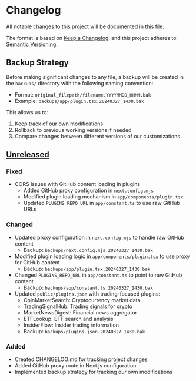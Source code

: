 # Changelog

All notable changes to this project will be documented in this file.

The format is based on [Keep a Changelog](https://keepachangelog.com/en/1.0.0/),
and this project adheres to [Semantic Versioning](https://semver.org/spec/v2.0.0.html).

## Backup Strategy
Before making significant changes to any file, a backup will be created in the `backups/` directory with the following naming convention:
- Format: `original_filepath/filename.YYYYMMDD_HHMM.bak`
- Example: `backups/app/plugin.tsx.20240327_1430.bak`

This allows us to:
1. Keep track of our own modifications
2. Rollback to previous working versions if needed
3. Compare changes between different versions of our customizations

## [Unreleased]

### Fixed
- CORS issues with GitHub content loading in plugins
  - Added GitHub proxy configuration in `next.config.mjs`
  - Modified plugin loading mechanism in `app/components/plugin.tsx`
  - Updated `PLUGINS_REPO_URL` in `app/constant.ts` to use raw GitHub URLs

### Changed
- Updated proxy configuration in `next.config.mjs` to handle raw GitHub content
  - Backup: `backups/next.config.mjs.20240327_1430.bak`
- Modified plugin loading logic in `app/components/plugin.tsx` to use proxy for GitHub content
  - Backup: `backups/app/plugin.tsx.20240327_1430.bak`
- Changed `PLUGINS_REPO_URL` in `app/constant.ts` to point to raw GitHub content
  - Backup: `backups/app/constant.ts.20240327_1430.bak`
- Updated `public/plugins.json` with trading-focused plugins:
  - CoinMarketSearch: Cryptocurrency market data
  - TradingSignalHub: Trading signals for crypto
  - MarketNewsDigest: Financial news aggregator
  - ETFLookup: ETF search and analysis
  - InsiderFlow: Insider trading information
  - Backup: `backups/plugins.json.20240327_1430.bak`

### Added
- Created CHANGELOG.md for tracking project changes
- Added GitHub proxy route in Next.js configuration
- Implemented backup strategy for tracking our own modifications

[Unreleased]: https://github.com/yourusername/trademaster6/compare/main...HEAD 